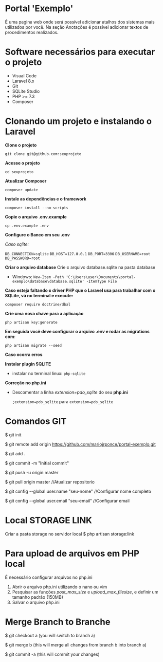 # Portal 'Exemplo'
É uma pagina web onde será possível adicionar atalhos dos sistemas mais utilizados por você. Na seção Anotações é possível adicionar textos de procedimentos realizados.

# Software necessários para executar o projeto
- Visual Code
- Laravel 8.x
- Git
- SQLite Studio
- PHP >= 7.3
- Composer

# Clonando um projeto e instalando o Laravel

**Clone o projeto**

`git clone git@github.com:seuprojeto`

**Acesse o projeto**

`cd seuprojeto`

**Atualizar Composer**

`composer update`

**Instale as dependências e o framework**

`composer install --no-scripts`

**Copie o arquivo .env.example**

`cp .env.example .env`

**Configure o Banco em seu .env**

*Caso sqlite:*

`DB_CONNECTION=sqlite`
`DB_HOST=127.0.0.1`
`DB_PORT=3306`
`DB_USERNAME=root`
`DB_PASSWORD=root`

**Criar o arquivo database**
Crie o arquivo database.sqlite na pasta database
- Windows: `New-Item -Path 'C:\Users\user\Documents\portal-exemplo\database\database.sqlite' -ItemType File`

**Caso esteja faltando o driver PHP que o Laravel usa para trabalhar com o SQLite, vá no terminal e execute:**

`composer require doctrine/dbal`

**Crie uma nova chave para a aplicação**

`php artisan key:generate`

**Em seguida você deve configurar o arquivo .env e rodar as migrations com:**

`php artisan migrate --seed`

**Caso ocorra erros**

**Instalar plugin SQLITE**

*  instalar no terminal linux: `php-sqlite`

**Correção no php.ini**

*  Descomentar a linha *extension=pdo_sqlite* do seu **php.ini**

     `;extension=pdo_sqlite` para `extension=pdo_sqlite`





# Comandos GIT

$ git init

$ git remote add origin https://github.com/mariojrponce/portal-exemplo.git

$ git add .

$ git commit -m "Initial commit"

$ git push -u origin master

$ git pull origin master //Atualizar repositorio

$ git config --global user.name "seu-nome" //Configurar nome completo

$ git config --global user.email "seu-email" //Configurar email

# Local STORAGE LINK
Criar a pasta storage no servidor local
$ php artisan storage:link

# Para upload de arquivos em PHP local

É necessário configurar arquivos no php.ini 
1.  Abrir o arquivo php.ini utilizando o nano ou vim
1.  Pesquisar as funções *post_max_size* e *upload_max_filesize*, e definir um tamanho padrão (150MB)
1.  Salvar o arquivo php.ini

# Merge Branch to Branche

$ git checkout a (you will switch to branch a)

$ git merge b (this will merge all changes from branch b into branch a)

$ git commit -a (this will commit your changes)
